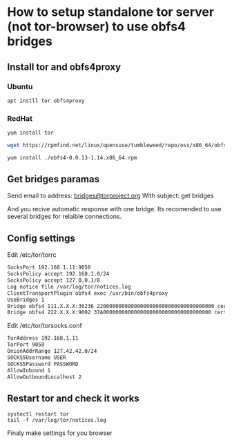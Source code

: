 # How to setup standalone tor server (not tor-browser) to use obfs4 bridges


## Install tor and obfs4proxy

### Ubuntu

```bash
apt instll tor obfs4proxy
```

### RedHat

```bash
yum install tor
```

```bash
wget https://rpmfind.net/linux/opensuse/tumbleweed/repo/oss/x86_64/obfs4-0.0.13-1.14.x86_64.rpm
```

```bash
yum install ./obfs4-0.0.13-1.14.x86_64.rpm
```

## Get bridges paramas

Send email to address: bridges@torproject.org
With subject: get bridges

And you recive automatic response with one bridge.
Its recomended to use several bridges for relaible connections.

## Config settings

Edit /etc/tor/torrc

```bash
SocksPort 192.168.1.11:9050
SocksPolicy accept 192.168.1.0/24
SocksPolicy accept 127.0.0.1/8
Log notice file /var/log/tor/notices.log
ClientTransportPlugin obfs4 exec /usr/bin/obfs4proxy
UseBridges 1
Bridge obfs4 111.X.X.X:36236 22000000000000000000000000000000000000 cert=/mOPlkKKJ$SDFSDDFLKKJHLLLKIJKKLJL/JLKKLKJJHJHHJKHH iat-mode=0
Bridge obfs4 222.X.X.X:9002 37A00000000000000000000000000000000000 cert=LKJLlkjjlLKJLLJLkkjjkjklj/UjksdkfljkjUUUUUUU iat-mode=0
```

Edit /etc/tor/torsocks.conf

```bash
TorAddress 192.168.1.11
TorPort 9050
OnionAddrRange 127.42.42.0/24
SOCKS5Username USER
SOCKS5Password PASSWORD
AllowInbound 1
AllowOutboundLocalhost 2
```

## Restart tor and check it works

```
systectl restart tor
tail -f /var/log/tor/notices.log
```

Finaly make settings for you browser
